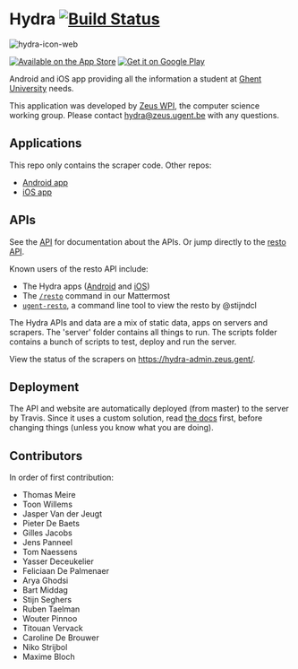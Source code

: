 # Hydra [![Build Status](https://travis-ci.org/ZeusWPI/hydra.svg?branch=master)](https://travis-ci.org/ZeusWPI/hydra)

![hydra-icon-web](https://f.cloud.github.com/assets/5676/46955/0101cef4-58a8-11e2-8b16-06537c38a8cf.png)


[![Available on the App Store](https://zeus.ugent.be/assets/images/apple.svg)](https://itunes.apple.com/be/app/hydra/id602640924)
[![Get it on Google Play](https://zeus.ugent.be/assets/images/google.svg)](https://play.google.com/store/apps/details?id=be.ugent.zeus.hydra&utm_source=global_co&utm_medium=prtnr&utm_content=Mar2515&utm_campaign=PartBadge&pcampaignid=MKT-Other-global-all-co-prtnr-py-PartBadge-Mar2515-1)

Android and iOS app providing all the information a student at [Ghent University](http://www.ugent.be/) needs.

This application was developed by [Zeus WPI](http://zeus.ugent.be), the computer science working group. Please contact [hydra@zeus.ugent.be](mailto:hydra@zeus.ugent.be) with any questions.

## Applications

This repo only contains the scraper code. Other repos:

* [Android app](https://github.com/ZeusWPI/hydra-android)
* [iOS app](https://github.com/ZeusWPI/hydra-iOS)

## APIs

See the [API](api.md) for documentation about the APIs. Or jump directly to the [resto API](api-resto-02.md).

Known users of the resto API include:

- The Hydra apps ([Android](https://github.com/ZeusWPI/hydra-android) and [iOS](https://github.com/ZeusWPI/hydra-iOS))
- The [`/resto`](https://github.com/ZeusWPI/mattermore) command in our Mattermost
- [`ugent-resto`](https://github.com/stijndcl/ugent-food), a command line tool to view the resto by @stijndcl


The Hydra APIs and data are a mix of static data, apps on servers and scrapers.
The 'server' folder contains all things to run.
The scripts folder contains a bunch of scripts to test, deploy and run the server.

View the status of the scrapers on https://hydra-admin.zeus.gent/.

## Deployment

The API and website are automatically deployed (from master) to the server by Travis. Since it uses a custom solution, read [the docs](deployment.md) first, before changing things (unless you know what you are doing).

## Contributors

In order of first contribution:

* Thomas Meire
* Toon Willems
* Jasper Van der Jeugt
* Pieter De Baets
* Gilles Jacobs
* Jens Panneel
* Tom Naessens
* Yasser Deceukelier
* Feliciaan De Palmenaer
* Arya Ghodsi
* Bart Middag
* Stijn Seghers
* Ruben Taelman
* Wouter Pinnoo
* Titouan Vervack
* Caroline De Brouwer
* Niko Strijbol
* Maxime Bloch
